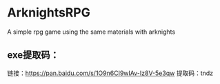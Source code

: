 # ArknightsRPG
A simple rpg game using the same materials with arknights
## exe提取码：
链接：https://pan.baidu.com/s/1O9n6CI9wIAv-Iz8V-5e3qw 
提取码：tndz 
